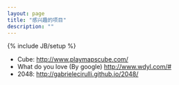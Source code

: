 ```yaml
---
layout: page
title: "感兴趣的项目"
description: ""
---
```

{% include JB/setup %}

- Cube:
http://www.playmapscube.com/
- What do you love (By google)
http://www.wdyl.com/#
- 2048:
http://gabrielecirulli.github.io/2048/

